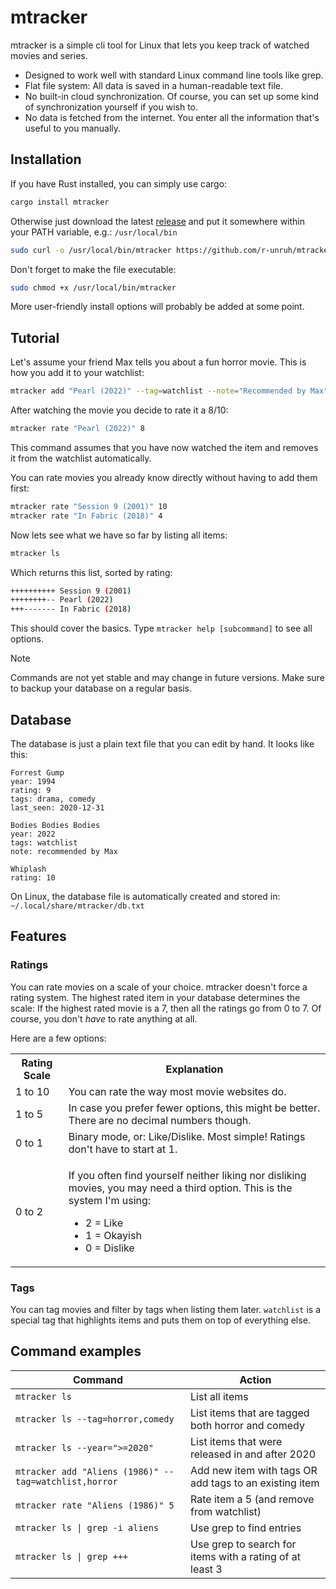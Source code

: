 # mtracker
mtracker is a simple cli tool for Linux that lets you keep track of watched
movies and series.

* Designed to work well with standard Linux command line tools like grep.
* Flat file system: All data is saved in a human-readable text file.
* No built-in cloud synchronization. Of course, you can set up some kind of
  synchronization yourself if you wish to.
* No data is fetched from the internet. You enter all the information that's
  useful to you manually.


## Installation
If you have Rust installed, you can simply use cargo:
```bash
cargo install mtracker
```

Otherwise just download the latest
[release](https://github.com/r-unruh/mtracker/releases) and put it somewhere
within your PATH variable, e.g.: `/usr/local/bin`
```bash
sudo curl -o /usr/local/bin/mtracker https://github.com/r-unruh/mtracker/releases/latest/download/mtracker
```

Don't forget to make the file executable:
```bash
sudo chmod +x /usr/local/bin/mtracker
```

More user-friendly install options will probably be added at some point.


## Tutorial
Let's assume your friend Max tells you about a fun horror movie. This is how
you add it to your watchlist:
```bash
mtracker add "Pearl (2022)" --tag=watchlist --note="Recommended by Max"
```

After watching the movie you decide to rate it a 8/10:
```bash
mtracker rate "Pearl (2022)" 8
```

This command assumes that you have now watched the item and removes it from the
watchlist automatically.

You can rate movies you already know directly without having to add them first:
```bash
mtracker rate "Session 9 (2001)" 10
mtracker rate "In Fabric (2018)" 4
```

Now lets see what we have so far by listing all items:
```bash
mtracker ls
```

Which returns this list, sorted by rating:
```bash
++++++++++ Session 9 (2001)
++++++++-- Pearl (2022)
+++------- In Fabric (2018)
```

This should cover the basics. Type `mtracker help [subcommand]` to see all
options.

> [!NOTE]
> Commands are not yet stable and may change in future versions.
> Make sure to backup your database on a regular basis.


## Database
The database is just a plain text file that you can edit by hand. It looks like
this:
```
Forrest Gump
year: 1994
rating: 9
tags: drama, comedy
last_seen: 2020-12-31

Bodies Bodies Bodies
year: 2022
tags: watchlist
note: recommended by Max

Whiplash
rating: 10
```

On Linux, the database file is automatically created and stored in:
`~/.local/share/mtracker/db.txt`


## Features
### Ratings
You can rate movies on a scale of your choice. mtracker doesn't force a rating
system. The highest rated item in your database determines the scale: If the
highest rated movie is a 7, then all the ratings go from 0 to 7. Of course, you
don't *have* to rate anything at all.

Here are a few options:

<table>
  <tr>
    <th>Rating Scale</th>
    <th>Explanation</th>
  </tr>
  <tr>
    <td>1 to 10</td>
    <td>You can rate the way most movie websites do.</td>
  </tr>
  <tr>
    <td>1 to 5</td>
    <td>
      In case you prefer fewer options, this might be better. There are no
      decimal numbers though.
    </td>
  </tr>
  <tr>
    <td>0 to 1</td>
    <td>
      Binary mode, or: Like/Dislike. Most simple! Ratings don't have to start
      at 1.
    </td>
  </tr>
  <tr>
    <td>0 to 2</td>
    <td>
      <p>
        If you often find yourself neither liking nor disliking movies, you may
        need a third option. This is the system I'm using:
      </p>
      <ul>
        <li>2 = Like</li>
        <li>1 = Okayish</li>
        <li>0 = Dislike</li>
      </ul>
    </td>
  </tr>
</table>

### Tags
You can tag movies and filter by tags when listing them later. `watchlist` is a
special tag that highlights items and puts them on top of everything else.


## Command examples
Command                                               | Action
------------------------------------------------------|--------------
`mtracker ls`                                         | List all items
`mtracker ls --tag=horror,comedy`                     | List items that are tagged both horror and comedy
`mtracker ls --year=">=2020"`                         | List items that were released in and after 2020
`mtracker add "Aliens (1986)" --tag=watchlist,horror` | Add new item with tags OR add tags to an existing item
`mtracker rate "Aliens (1986)" 5`                     | Rate item a 5 (and remove from watchlist)
`mtracker ls \| grep -i aliens`                       | Use grep to find entries
`mtracker ls \| grep +++`                             | Use grep to search for items with a rating of at least 3
